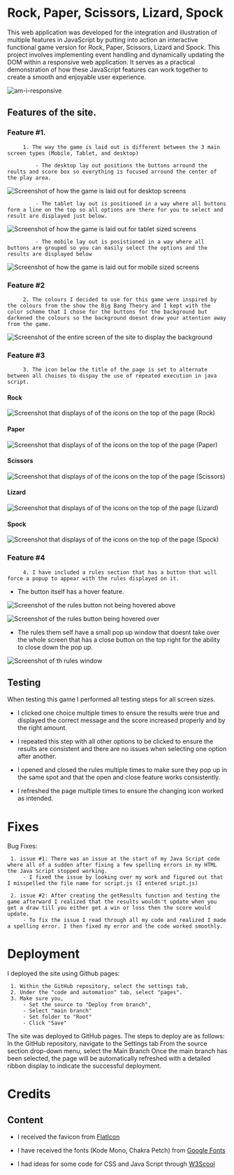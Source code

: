 # Rock, Paper, Scissors, Lizard, Spock

This web application was developed for the integration and illustration of multiple features in JavaScript by putting into action an interactive functional game version for Rock, Paper, Scissors, Lizard and Spock.
This project involves implementing event handling and dynamically updating the DOM within a responsive web application. It serves as a practical demonstration of how these JavaScript features can work together to create a smooth and enjoyable user experience.

![am-i-responsive](assets/images/am-i-responsive.png)

## Features of the site.

### Feature #1.
         1. The way the game is laid out is different between the 3 main screen types (Mobile, Tablet, and desktop)

             - The desktop lay out positions the buttons arround the reults and score box so everything is focused arround the center of the play area.

![Screenshot of how the game is laid out for desktop screens](assets/images/desktop-layout.png)

             - The tablet lay out is positioned in a way where all buttons form a line on the top so all options are there for you to select and result are displayed just below.

![Screenshot of how the game is laid out for tablet sized screens](assets/images/tablet-layout.png)

             - The mobile lay out is posistioned in a way where all buttons are grouped so you can easily select the options and the results are displayed below

![Screenshot of how the game is laid out for mobile sized screens](assets/images/mobile-layout.png)

### Feature #2
         2. The colours I decided to use for this game were inspired by the colours from the show the Big Bang Theory and I kept with the color scheme that I chose for the buttons for the background but darkened the colours so the background doesnt draw your attention away from the game.

![Screenshot of the entire screen of the site to display the background](assets/images/webpage.png)

### Feature #3
         3. The icon below the title of the page is set to alternate between all choises to dispay the use of repeated execution in java script.

#### Rock
![Screenshot that displays of of the icons on the top of the page (Rock)](assets/images/rock-icon.png)

#### Paper
![Screenshot that displays of of the icons on the top of the page (Paper)](assets/images/paper-icon.png)

#### Scissors
![Screenshot that displays of of the icons on the top of the page (Scissors)](assets/images/scissors-icon.png)

#### Lizard
![Screenshot that displays of of the icons on the top of the page (Lizard)](assets/images/lizard-icon.png)

#### Spock
![Screenshot that displays of of the icons on the top of the page (Spock)](assets/images/spock-icon.png)

### Feature #4
         4. I have included a rules section that has a button that will force a popup to appear with the rules displayed on it.

 - The button itself has a hover feature.

![Screenshot of the rules button not being hovered above](assets/images/rules.png)

![Screenshot of the rules button being hovered over](assets/images/rules-hover.png)

 - The rules them self have a small pop up window that doesnt take over the whole screen that has a close button on the top right for the ability to close down the pop up.

![Screenshot of th rules window](assets/images/rulesbox.png)

## Testing

When testing this game I performed all testing steps for all screen sizes.

 - I clicked one choice multiple times to ensure the results were true and displayed the correct message and the score increased properly and by the right amount.

 - I repeated this step with all other options to be clicked to ensure the results are consistent and there are no issues when selecting one option after another.

 - I opened and closed the rules multiple times to make sure they pop up in the same spot and that the open and close feature works consistently.

 - I refreshed the page multiple times to ensure the changing icon worked as intended.

# Fixes

Bug Fixes:

     1. issue #1: There was an issue at the start of my Java Script code where all of a sudden after fixing a few spelling errors in my HTML the Java Script stopped working.
         - I fixed the issue by looking over my work and figured out that I misspelled the file name for script.js (I entered sript.js)

     2. issue #2: After creating the getResults function and testing the game afterward I realized that the results wouldn't update when you get a draw till you either get a win or loss then the score would update.
         - To fix the issue I read through all my code and realized I made a spelling error. I then fixed my error and the code worked smoothly.


# Deployment

I deployed the site using Github pages:

     1. Within the GitHub repository, select the settings tab,
     2. Under the "code and automation" tab, select "pages".
     3. Make sure you,
         - Set the source to "Deploy from branch",
         - Select "main branch"
         - Set folder to "Root"
         - Click "Save"

The site was deployed to GitHub pages. The steps to deploy are as follows:
In the GitHub repository, navigate to the Settings tab
From the source section drop-down menu, select the Main Branch
Once the main branch has been selected, the page will be automatically refreshed with a detailed ribbon display to indicate the successful deployment.

# Credits

## Content

+ I received the favicon from [FlatIcon](https://www.flaticon.com/)

+ I have received the fonts (Kode Mono, Chakra Petch) from [Google Fonts](https://fonts.google.com/)

+ I had ideas for some code for CSS and Java Script through [W3Scool](https://www.w3schools.com/)